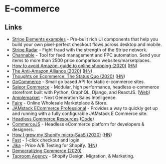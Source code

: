 # E-commerce

## Links

* [Stripe Elements examples](https://stripe.dev/elements-examples/) - Pre-built rich UI components that help you build your own pixel-perfect checkout flows across desktop and mobile.
* [Stripe Radar](https://stripe.com/en-nl/radar) - Fight fraud with the strength of the Stripe network.
* [Channable](https://www.channable.com/) - Tool for feed management and PPC automation. Send your items to more than 2500 price comparison websites/marketplaces.
* [How to avoid Amazon: guide to online shopping \(2020\)](https://www.theguardian.com/technology/2020/apr/27/how-to-avoid-amazon-the-definitive-guide-to-online-shopping-without-the-retail-titan) \([HN](https://news.ycombinator.com/item?id=22997193)\)
* [The Anti-Amazon Alliance \(2020\)](https://stratechery.com/2020/the-anti-amazon-alliance/) \([HN](https://news.ycombinator.com/item?id=23007365)\)
* [Thoughts on Ecommerce: The Status Quo \(2020\)](https://julian.digital/2020/05/17/thoughts-on-ecommerce-the-status-quo-shopify-shop-amazon/) \([HN](https://news.ycombinator.com/item?id=23238347)\)
* [GoCommerce](https://github.com/netlify/gocommerce) - Small go based API for static e-commerce sites.
* [Saleor Commerce](https://github.com/mirumee/saleor) - Modular, high performance, headless e-commerce storefront built with Python, GraphQL, Django, and ReactJS. \([Web](https://saleor.io/)\)
* [Amplemarket](https://amplemarket.com/) - Next Generation Sales Intelligence.
* [Faire](https://www.faire.com/) - Online Wholesale Marketplace & Store.
* [JAMstack ECommerce Professional](https://github.com/jamstack-cms/jamstack-ecommerce) - Provides a way to quickly get up and running with a fully configurable JAMstack E Commerce site.
* [Headless Commerce Resources](https://headlesscommerce.org/) \([Code](https://github.com/chec/headlesscommerce.org)\)
* [CommerceJS](https://commercejs.com/) - Headless eCommerce platform for developers & designers.
* [How I grew my Shopify micro-SaaS \(2020\)](https://www.preetamnath.com/blog/grow-shopify-micro-saas-to-25k-mrr-in-14-months) \([HN](https://news.ycombinator.com/item?id=23734539)\)
* [Fast](https://www.fast.co/) - 1-click checkout and login.
* [Jika](https://jika.ai/) - Price A/B Testing for Shopify. \([HN](https://news.ycombinator.com/item?id=23861435)\)
* [Democratizing Commerce \(2020\)](https://www.bolt.com/blog/democratizing-commerce/)
* [Taproom Agency](https://thetaproom.com/) - Shopify Design, Migration, & Marketing.

